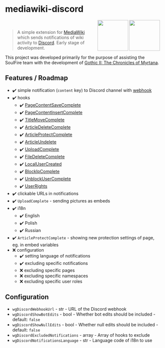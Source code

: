 # mediawiki-discord
<img src="https://discordapp.com/assets/fc0b01fe10a0b8c602fb0106d8189d9b.png" align="right" height=100>
<img src="https://takahashi-it.com/wp-content/uploads/2017/01/MediaWiki_logo_1-800x538.jpg" align="right" height=100>
<br>

> A simple extension for [MediaWiki](https://www.mediawiki.org/wiki/MediaWiki) which sends notifications of wiki activity to [Discord](https://discordapp.com/). Early stage of development.

This project was developed primarily for the purpose of assisting the SoulFire team with the development of [Gothic II: The Chronicles of Myrtana](https://kronikimyrtany.pl/en).

## Features / Roadmap 

- :heavy_check_mark: simple notification (`content` key) to Discord channel with [webhook](https://discordapp.com/developers/docs/resources/webhook)
- :heavy_check_mark: hooks
  - :heavy_check_mark: [PageContentSaveComplete](https://www.mediawiki.org/wiki/Manual:Hooks/PageContentSaveComplete)
  - :heavy_check_mark: [PageContentInsertComplete](https://www.mediawiki.org/wiki/Manual:Hooks/PageContentInsertComplete)
  - :heavy_check_mark: [TitleMoveComplete](https://www.mediawiki.org/wiki/Manual:Hooks/TitleMoveComplete)
  - :heavy_check_mark: [ArticleDeleteComplete](https://www.mediawiki.org/wiki/Manual:Hooks/ArticleDeleteComplete)
  - :heavy_check_mark: [ArticleProtectComplete](https://www.mediawiki.org/wiki/Manual:Hooks/ArticleProtectComplete)
  - :heavy_check_mark: [ArticleUndelete](https://www.mediawiki.org/wiki/Manual:Hooks/ArticleUndelete)
  - :heavy_check_mark: [UploadComplete](https://www.mediawiki.org/wiki/Manual:Hooks/UploadComplete)
  - :heavy_check_mark: [FileDeleteComplete](https://www.mediawiki.org/wiki/Manual:Hooks/FileDeleteComplete)
  - :heavy_check_mark: [LocalUserCreated](https://www.mediawiki.org/wiki/Manual:Hooks/LocalUserCreated)
  - :heavy_check_mark: [BlockIpComplete](https://www.mediawiki.org/wiki/Manual:Hooks/BlockIpComplete)
  - :heavy_check_mark: [UnblockUserComplete](https://www.mediawiki.org/wiki/Manual:Hooks/UnblockUserComplete)
  - :heavy_check_mark: [UserRights](https://www.mediawiki.org/wiki/Manual:Hooks/UserRights)
- :heavy_check_mark: clickable URLs in notifications
- :heavy_check_mark: `UploadComplete` - sending pictures as embeds
- :heavy_check_mark: i18n
  - :heavy_check_mark: English
  - :heavy_check_mark: Polish
  - :heavy_check_mark: Russian
- :heavy_check_mark: `ArticleProtectComplete` - showing new protection settings of page, eg. in embed variables
- :x: configuration
  - :heavy_check_mark: setting language of notifications
  - :heavy_check_mark: excluding specific notifications
  - :x: excluding specific pages
  - :x: excluding specific namespaces
  - :x: excluding specific user roles

## Configuration

- `wgDiscordWebhookUrl` - str - URL of the Discord webhook
- `wgDiscordShowBotEdits` - bool - Whether bot edits should be included - default: `false`
- `wgDiscordShowNullEdits` - bool - Whether null edits should be included - default: `false`
- `wgDiscordExcludedNotifications` - array - Array of hooks to exclude
- `wgDiscordNotificationsLanguage` - str - Language code of i18n to use
